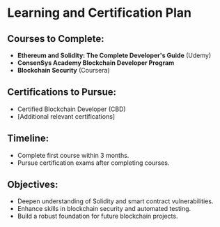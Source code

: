 # Learning and Certification Plan

## Courses to Complete:
- **Ethereum and Solidity: The Complete Developer's Guide** (Udemy)
- **ConsenSys Academy Blockchain Developer Program**
- **Blockchain Security** (Coursera)

## Certifications to Pursue:
- Certified Blockchain Developer (CBD)
- [Additional relevant certifications]

## Timeline:
- Complete first course within 3 months.
- Pursue certification exams after completing courses.

## Objectives:
- Deepen understanding of Solidity and smart contract vulnerabilities.
- Enhance skills in blockchain security and automated testing.
- Build a robust foundation for future blockchain projects.
